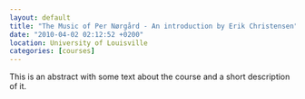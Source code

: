 ```yaml
---
layout: default
title: "The Music of Per Nørgård - An introduction by Erik Christensen"
date: "2010-04-02 02:12:52 +0200"
location: University of Louisville
categories: [courses]
---
```


This is an abstract with some text about the course and a short description of it.
